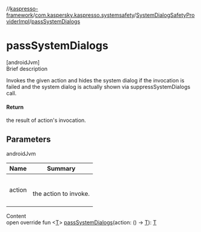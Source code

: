 //[kaspresso-framework](../../index.md)/[com.kaspersky.kaspresso.systemsafety](../index.md)/[SystemDialogSafetyProviderImpl](index.md)/[passSystemDialogs](pass-system-dialogs.md)



# passSystemDialogs  
[androidJvm]  
Brief description  


Invokes the given action and hides the system dialog if the invocation is failed and the system dialog is actually shown via suppressSystemDialogs call.



#### Return  


the result of action's invocation.



## Parameters  
  
androidJvm  
  
|  Name|  Summary| 
|---|---|
| action| <br><br>the action to invoke.<br><br>
  
  
Content  
open override fun <[T](pass-system-dialogs.md)> [passSystemDialogs](pass-system-dialogs.md)(action: () -> [T](pass-system-dialogs.md)): [T](pass-system-dialogs.md)  



